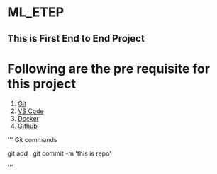 
# ML_ETEP

## This is First End to End Project 

# Following are the pre requisite for this project

1. [Git](https://git-scm.com/)
2. [VS Code](https://code.visualstudio.com/download)
3. [Docker](https://www.docker.com/products/docker-desktop/)
4. [Github](https://github.com/)

'''
Git commands

git add .
git commit -m 'this  is repo'

'''
